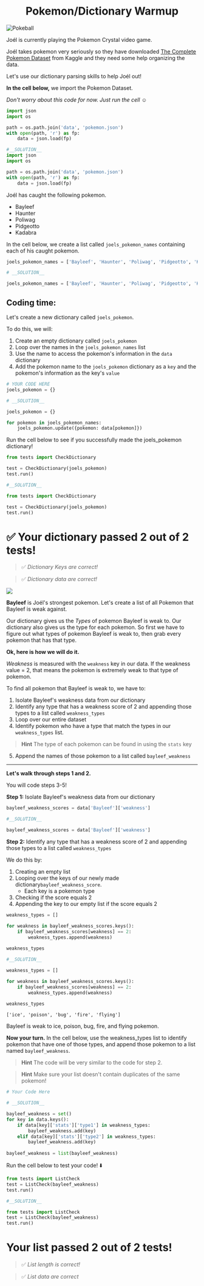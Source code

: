 <center> <h1>Pokemon/Dictionary Warmup</h1> </center>

![Pokeball](https://encrypted-tbn0.gstatic.com/images?q=tbn%3AANd9GcSvFguv_4hYhwny0d7KdBcFYHYCZ0j2uEBtr3aYmJHqNKecqEsi&usqp=CAU)

Joél is currently playing the Pokemon Crystal video game. 

Joél takes pokemon very seriously so they have downloaded [The Complete Pokemon Dataset](https://www.kaggle.com/rounakbanik/pokemon) from Kaggle and they need some help organizing the data.

Let's use our dictionary parsing skills to help Joél out!

**In the cell below,** we import the Pokemon Dataset.

*Don't worry about this code for now. Just run the cell ☺️*


```python
import json
import os

path = os.path.join('data', 'pokemon.json')
with open(path, 'r') as fp:
    data = json.load(fp)
```


```python
#__SOLUTION__
import json
import os

path = os.path.join('data', 'pokemon.json')
with open(path, 'r') as fp:
    data = json.load(fp)
```

Joél has caught the following pokemon.
- Bayleef 
- Haunter
- Poliwag
- Pidgeotto
- Kadabra

In the cell below, we create a list called ```joels_pokemon_names``` containing each of his caught pokemon.


```python
joels_pokemon_names = ['Bayleef', 'Haunter', 'Poliwag', 'Pidgeotto', 'Kadabra']
```


```python
# __SOLUTION__

joels_pokemon_names = ['Bayleef', 'Haunter', 'Poliwag', 'Pidgeotto', 'Kadabra']
```

## Coding time:

Let's create a new dictionary called ```joels_pokemon```. 

To do this, we will:
1. Create an empty dictionary called ```joels_pokemon```
2. Loop over the names in the ```joels_pokemon_names``` list
3. Use the name to access the pokemon's information in the ```data``` dictionary
4. Add the pokemon name to the ```joels_pokemon``` dictionary as a ```key``` and the pokemon's information as the key's ```value```


```python
# YOUR CODE HERE
joels_pokemon = {}

```


```python
# __SOLUTION__

joels_pokemon = {}

for pokemon in joels_pokemon_names:
    joels_pokemon.update({pokemon: data[pokemon]})
```

Run the cell below to see if you successfully made the joels_pokemon dictionary!


```python
from tests import CheckDictionary

test = CheckDictionary(joels_pokemon)
test.run()
```


```python
#__SOLUTION__

from tests import CheckDictionary

test = CheckDictionary(joels_pokemon)
test.run()
```


# ✅ Your dictionary passed 2 out of 2 tests!

>✅ *Dictionary Keys are correct!*

>✅ *Dictionary data are correct!*


![](https://gamepress.gg/pokemonmasters/sites/pokemonmasters/files/styles/300h/public/2019-08/pm0153_00_bayleaf_256.ktx.png?itok=Tr7OMsm1)

**Bayleef** is Joél's strongest pokemon. Let's create a list of all Pokemon that Bayleef is weak against.

Our dictionary gives us the *Types* of pokemon Bayleef is weak to. Our dictionary also gives us the type for each pokemon. So first we have to figure out what types of pokemon Bayleef is weak to, then grab every pokemon that has that type.

**Ok, here is how we will do it.**

*Weakness* is measured with the ```weakness``` key in our data. If the weakness value = 2, that means the pokemon is extremely weak to that type of pokemon. 

To find all pokemon that Bayleef is weak to, we have to:
1. Isolate Bayleef's weakness data from our dictionary
2. Identify any type that has a weakness score of 2 and appending those types to a list called ```weakness_types```
3. Loop over our entire dataset
4. Identify pokemon who have a type that match the types in our ```weakness_types``` list.
> **Hint** The type of each pokemon can be found in using the ```stats``` key
5. Append the names of those pokemon to a list called ```bayleef_weakness```

-----------------

**Let's walk through steps 1 and 2.**

You will code steps 3-5!

**Step 1:** Isolate Bayleef's weakness data from our dictionary


```python
bayleef_weakness_scores = data['Bayleef']['weakness']
```


```python
#__SOLUTION__

bayleef_weakness_scores = data['Bayleef']['weakness']
```

**Step 2:** Identify any type that has a weakness score of 2 and appending those types to a list called ```weakness_types```


We do this by:
1. Creating an empty list
2. Looping over the keys of our newly made dictionary```bayleef_weakness_score```.
    - Each key is a pokemon type
3. Checking if the score equals 2
4. Appending the key to our empty list if the score equals 2


```python
weakness_types = []

for weakness in bayleef_weakness_scores.keys():
    if bayleef_weakness_scores[weakness] == 2:
        weakness_types.append(weakness)
        
weakness_types
```


```python
#__SOLUTION__

weakness_types = []

for weakness in bayleef_weakness_scores.keys():
    if bayleef_weakness_scores[weakness] == 2:
        weakness_types.append(weakness)
        
weakness_types
```




    ['ice', 'poison', 'bug', 'fire', 'flying']



Bayleef is weak to ice, poison, bug, fire, and flying pokemon. 


**Now your turn.** In the cell below, use the weakness_types list to identify pokemon that have one of those types, and append those pokemon to a list named ```bayleef_weakness```. 

>**Hint** The code will be very similar to the code for step 2.

>**Hint** Make sure your list doesn't contain duplicates of the same pokemon!


```python
# Your Code Here
```


```python
# __SOLUTION__

bayleef_weakness = set()
for key in data.keys():
    if data[key]['stats']['type1'] in weakness_types:
        bayleef_weakness.add(key)
    elif data[key]['stats']['type2'] in weakness_types:
        bayleef_weakness.add(key)
        
bayleef_weakness = list(bayleef_weakness)
```

Run the cell below to test your code! ⬇️


```python
from tests import ListCheck
test = ListCheck(bayleef_weakness)
test.run()
```


```python
#__SOLUTION__

from tests import ListCheck
test = ListCheck(bayleef_weakness)
test.run()
```


# Your list passed 2 out of 2 tests!

>✅ *List length is correct!*

>✅ *List data are correct*



```python

```
